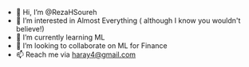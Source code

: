 - 👋 Hi, I’m @RezaHSoureh
- 👀 I’m interested in Almost Everything ( although I know you wouldn't believe!)
- 🌱 I’m currently learning ML
- 💞️ I’m looking to collaborate on ML for Finance
- 📫 Reach me via haray4@gmail.com

<!---
RezaHSoureh/RezaHSoureh is a ✨ special ✨ repository because its `README.md` (this file) appears on your GitHub profile.
You can click the Preview link to take a look at your changes.
--->
